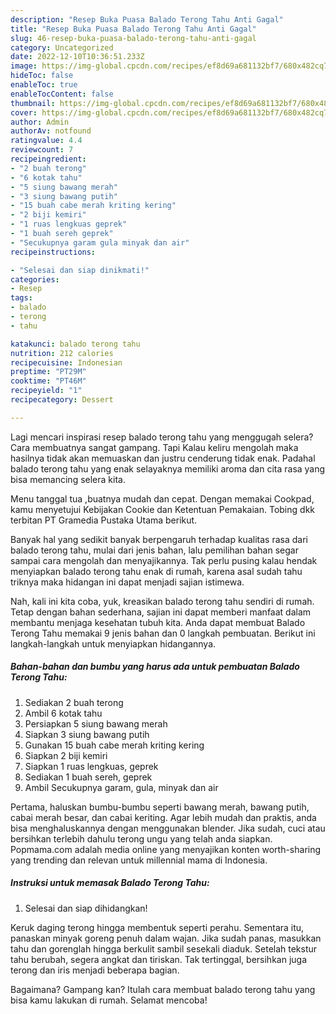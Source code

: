 ```yaml
---
description: "Resep Buka Puasa Balado Terong Tahu Anti Gagal"
title: "Resep Buka Puasa Balado Terong Tahu Anti Gagal"
slug: 46-resep-buka-puasa-balado-terong-tahu-anti-gagal
category: Uncategorized
date: 2022-12-10T10:36:51.233Z
image: https://img-global.cpcdn.com/recipes/ef8d69a681132bf7/680x482cq70/balado-terong-tahu-foto-resep-utama.jpg
hideToc: false
enableToc: true
enableTocContent: false
thumbnail: https://img-global.cpcdn.com/recipes/ef8d69a681132bf7/680x482cq70/balado-terong-tahu-foto-resep-utama.jpg
cover: https://img-global.cpcdn.com/recipes/ef8d69a681132bf7/680x482cq70/balado-terong-tahu-foto-resep-utama.jpg
author: Admin
authorAv: notfound
ratingvalue: 4.4
reviewcount: 7
recipeingredient:
- "2 buah terong"
- "6 kotak tahu"
- "5 siung bawang merah"
- "3 siung bawang putih"
- "15 buah cabe merah kriting kering"
- "2 biji kemiri"
- "1 ruas lengkuas geprek"
- "1 buah sereh geprek"
- "Secukupnya garam gula minyak dan air"
recipeinstructions:

- "Selesai dan siap dinikmati!"
categories:
- Resep
tags:
- balado
- terong
- tahu

katakunci: balado terong tahu 
nutrition: 212 calories
recipecuisine: Indonesian
preptime: "PT29M"
cooktime: "PT46M"
recipeyield: "1"
recipecategory: Dessert

---
```



Lagi mencari inspirasi resep balado terong tahu yang menggugah selera? Cara membuatnya sangat gampang. Tapi Kalau keliru mengolah maka hasilnya tidak akan memuaskan dan justru cenderung tidak enak. Padahal balado terong tahu yang enak selayaknya memiliki aroma dan cita rasa yang bisa memancing selera kita.


Menu tanggal tua ,buatnya mudah dan cepat. Dengan memakai Cookpad, kamu menyetujui Kebijakan Cookie dan Ketentuan Pemakaian. Tobing dkk terbitan PT Gramedia Pustaka Utama berikut.

Banyak hal yang sedikit banyak berpengaruh terhadap kualitas rasa dari balado terong tahu, mulai dari jenis bahan, lalu pemilihan bahan segar sampai cara mengolah dan menyajikannya. Tak perlu pusing kalau hendak menyiapkan balado terong tahu enak di rumah, karena asal sudah tahu triknya maka hidangan ini dapat menjadi sajian istimewa.


Nah, kali ini kita coba, yuk, kreasikan balado terong tahu sendiri di rumah. Tetap dengan bahan sederhana, sajian ini dapat memberi manfaat dalam membantu menjaga kesehatan tubuh kita. Anda dapat membuat Balado Terong Tahu memakai 9 jenis bahan dan 0 langkah pembuatan. Berikut ini langkah-langkah untuk menyiapkan hidangannya.

<!--inarticleads1-->

##### Bahan-bahan dan bumbu yang harus ada untuk pembuatan Balado Terong Tahu:

1. Sediakan 2 buah terong
1. Ambil 6 kotak tahu
1. Persiapkan 5 siung bawang merah
1. Siapkan 3 siung bawang putih
1. Gunakan 15 buah cabe merah kriting kering
1. Siapkan 2 biji kemiri
1. Siapkan 1 ruas lengkuas, geprek
1. Sediakan 1 buah sereh, geprek
1. Ambil Secukupnya garam, gula, minyak dan air


Pertama, haluskan bumbu-bumbu seperti bawang merah, bawang putih, cabai merah besar, dan cabai keriting. Agar lebih mudah dan praktis, anda bisa menghaluskannya dengan menggunakan blender. Jika sudah, cuci atau bersihkan terlebih dahulu terong ungu yang telah anda siapkan. Popmama.com adalah media online yang menyajikan konten worth-sharing yang trending dan relevan untuk millennial mama di Indonesia. 

<!--inarticleads2-->

##### Instruksi untuk memasak Balado Terong Tahu:


1. Selesai dan siap dihidangkan!

Keruk daging terong hingga membentuk seperti perahu. Sementara itu, panaskan minyak goreng penuh dalam wajan. Jika sudah panas, masukkan tahu dan gorenglah hingga berkulit sambil sesekali diaduk. Setelah tekstur tahu berubah, segera angkat dan tiriskan. Tak tertinggal, bersihkan juga terong dan iris menjadi beberapa bagian. 

Bagaimana? Gampang kan? Itulah cara membuat balado terong tahu yang bisa kamu lakukan di rumah. Selamat mencoba!
